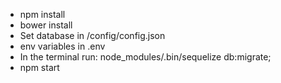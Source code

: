 * npm install
* bower install
* Set database in /config/config.json
* env variables in .env
* In the terminal run: node_modules/.bin/sequelize db:migrate;
* npm start
